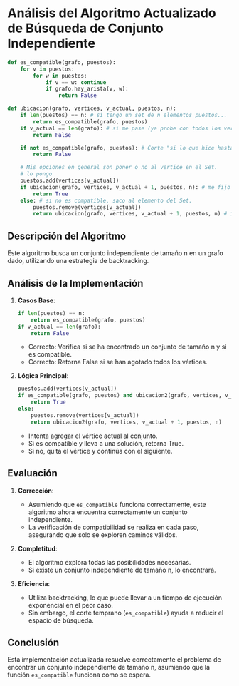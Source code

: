 # Análisis del Algoritmo Actualizado de Búsqueda de Conjunto Independiente

```python
def es_compatible(grafo, puestos):
    for v in puestos:
        for w in puestos:
            if v == w: continue
            if grafo.hay_arista(v, w):
                return False

def ubicacion(grafo, vertices, v_actual, puestos, n):
    if len(puestos) == n: # si tengo un set de n elementos puestos...
        return es_compatible(grafo, puestos)
    if v_actual == len(grafo): # si me pase (ya probe con todos los vertices)...
        return False

    if not es_compatible(grafo, puestos): # Corte "si lo que hice hasta aca, no es compatible, retorno False"
        return False

    # Mis opciones en general son poner o no al vertice en el Set.
    # lo pongo
    puestos.add(vertices[v_actual])
    if ubicacion(grafo, vertices, v_actual + 1, puestos, n): # me fijo si existe solucion compatible que incluya a v_actual
        return True
    else: # si no es compatible, saco al elemento del Set.
        puestos.remove(vertices[v_actual])
        return ubicacion(grafo, vertices, v_actual + 1, puestos, n) # intento con el siguiente vertice la misma estrategia
```

## Descripción del Algoritmo

Este algoritmo busca un conjunto independiente de tamaño n en un grafo dado, utilizando una estrategia de backtracking.

## Análisis de la Implementación

1. **Casos Base**:
   ```python
   if len(puestos) == n:
       return es_compatible(grafo, puestos)
   if v_actual == len(grafo):
       return False
   ```
    - Correcto: Verifica si se ha encontrado un conjunto de tamaño n y si es compatible.
    - Correcto: Retorna False si se han agotado todos los vértices.

2. **Lógica Principal**:
   ```python
   puestos.add(vertices[v_actual])
   if es_compatible(grafo, puestos) and ubicacion2(grafo, vertices, v_actual + 1, puestos, n):
       return True
   else:
       puestos.remove(vertices[v_actual])
       return ubicacion2(grafo, vertices, v_actual + 1, puestos, n)
   ```
    - Intenta agregar el vértice actual al conjunto.
    - Si es compatible y lleva a una solución, retorna True.
    - Si no, quita el vértice y continúa con el siguiente.

## Evaluación

1. **Corrección**:
    - Asumiendo que `es_compatible` funciona correctamente, este algoritmo ahora encuentra correctamente un conjunto
      independiente.
    - La verificación de compatibilidad se realiza en cada paso, asegurando que solo se exploren caminos válidos.

2. **Completitud**:
    - El algoritmo explora todas las posibilidades necesarias.
    - Si existe un conjunto independiente de tamaño n, lo encontrará.

3. **Eficiencia**:
    - Utiliza backtracking, lo que puede llevar a un tiempo de ejecución exponencial en el peor caso.
    - Sin embargo, el corte temprano (`es_compatible`) ayuda a reducir el espacio de búsqueda.

## Conclusión

Esta implementación actualizada resuelve correctamente el problema de encontrar un conjunto independiente de tamaño n,
asumiendo que la función `es_compatible` funciona como se espera.